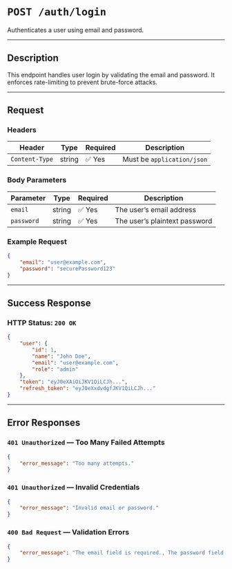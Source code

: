 # `POST /auth/login`

Authenticates a user using email and password.

---

## Description

This endpoint handles user login by validating the email and password. It enforces rate-limiting to prevent brute-force
attacks.

---

## Request

### Headers

| Header         | Type   | Required | Description                |
|----------------|--------|----------|----------------------------|
| `Content-Type` | string | ✅ Yes    | Must be `application/json` |

### Body Parameters

| Parameter  | Type   | Required | Description                   |
|------------|--------|----------|-------------------------------|
| `email`    | string | ✅ Yes    | The user’s email address      |
| `password` | string | ✅ Yes    | The user’s plaintext password |

### Example Request

```json
{
    "email": "user@example.com",
    "password": "securePassword123"
}
```

---

## Success Response

### HTTP Status: `200 OK`

```json
{
    "user": {
        "id": 1,
        "name": "John Doe",
        "email": "user@example.com",
        "role": "admin"
    },
    "token": "eyJ0eXAiOiJKV1QiLCJh...",
    "refresh_token": "eyJ0eXxdvdgfJKV1QiLCJh..."
}
```

---

## Error Responses

### `401 Unauthorized` — Too Many Failed Attempts

```json
{
    "error_message": "Too many attempts."
}
```

### `401 Unauthorized` — Invalid Credentials

```json
{
    "error_message": "Invalid email or password."
}
```

### `400 Bad Request` — Validation Errors

```json
{
    "error_message": "The email field is required., The password field is required."
}
```
